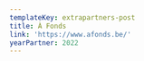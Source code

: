 ```yaml
---
templateKey: extrapartners-post
title: À Fonds
link: 'https://www.afonds.be/'
yearPartner: 2022
---
```


